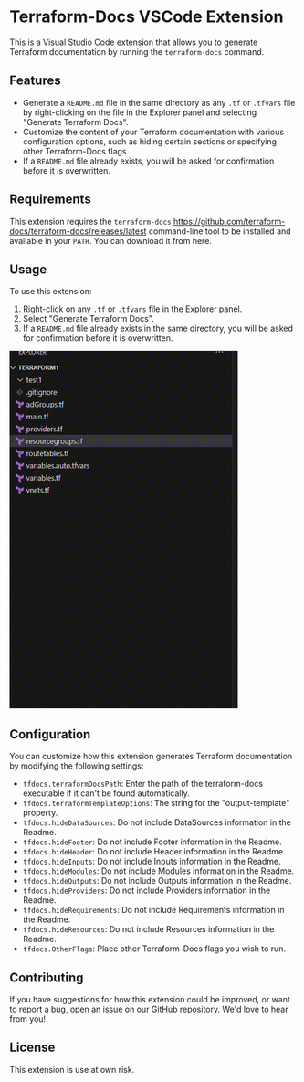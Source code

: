 # Terraform-Docs VSCode Extension

This is a Visual Studio Code extension that allows you to generate Terraform documentation by running the `terraform-docs` command.

## Features

- Generate a `README.md` file in the same directory as any `.tf` or `.tfvars` file by right-clicking on the file in the Explorer panel and selecting "Generate Terraform Docs".
- Customize the content of your Terraform documentation with various configuration options, such as hiding certain sections or specifying other Terraform-Docs flags.
- If a `README.md` file already exists, you will be asked for confirmation before it is overwritten.

## Requirements

This extension requires the `terraform-docs` https://github.com/terraform-docs/terraform-docs/releases/latest  command-line tool to be installed and available in your `PATH`. You can download it from here.

## Usage

To use this extension:

1. Right-click on any `.tf` or `.tfvars` file in the Explorer panel.
2. Select "Generate Terraform Docs".
3. If a `README.md` file already exists in the same directory, you will be asked for confirmation before it is overwritten.

![demo](demo.gif)

## Configuration

You can customize how this extension generates Terraform documentation by modifying the following settings:

- `tfdocs.terraformDocsPath`: Enter the path of the terraform-docs executable if it can't be found automatically.
- `tfdocs.terraformTemplateOptions`: The string for the "output-template" property.
- `tfdocs.hideDataSources`: Do not include DataSources information in the Readme.
- `tfdocs.hideFooter`: Do not include Footer information in the Readme.
- `tfdocs.hideHeader`: Do not include Header information in the Readme.
- `tfdocs.hideInputs`: Do not include Inputs information in the Readme.
- `tfdocs.hideModules`: Do not include Modules information in the Readme.
- `tfdocs.hideOutputs`: Do not include Outputs information in the Readme.
- `tfdocs.hideProviders`: Do not include Providers information in the Readme.
- `tfdocs.hideRequirements`: Do not include Requirements information in the Readme.
- `tfdocs.hideResources`: Do not include Resources information in the Readme.
- `tfdocs.OtherFlags`: Place other Terraform-Docs flags you wish to run.

## Contributing

If you have suggestions for how this extension could be improved, or want to report a bug, open an issue on our GitHub repository. We'd love to hear from you!

## License

This extension is use at own risk.
